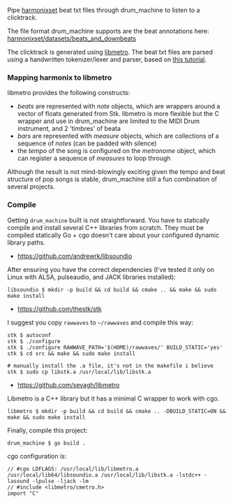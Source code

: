 Pipe [harmonixset](https://github.com/urinieto/harmonixset) beat txt files through drum_machine to listen to a clicktrack.

The file format drum_machine supports are the beat annotations here: [harmonixset/datasets/beats_and_downbeats](https://github.com/urinieto/harmonixset/tree/master/dataset/beats_and_downbeats)

The clicktrack is generated using [libmetro](https://github.com/sevagh/libmetro). The beat txt files are parsed using a handwritten tokenizer/lexer and parser, based on [this tutorial](https://blog.gopheracademy.com/advent-2014/parsers-lexers/).

### Mapping harmonix to libmetro

libmetro provides the following constructs:

* _beats_ are represented with _note_ objects, which are wrappers around a vector of floats generated from Stk. libmetro is more flexible but the C wrapper and use in drum_machine are limited to the MIDI Drum instrument, and 2 'timbres' of beata 
* _bars_ are represented with _measure_ objects, which are collections of a sequence of _notes_ (can be padded with silence)
* the _tempo_ of the song is configured on the _metronome_ object, which can register a sequence of _measures_ to loop through

Although the result is not mind-blowingly exciting given the tempo and beat structure of pop songs is stable, drum_machine still a fun combination of several projects.

### Compile

Getting `drum_machine` built is not straightforward. You have to statically compile and install several C++ libraries from scratch. They must be compiled statically Go + cgo doesn't care about your configured dynamic library paths.

* https://github.com/andrewrk/libsoundio

After ensuring you have the correct dependencies (I've tested it only on Linux with ALSA, pulseaudio, and JACK libraries installed):

```
libsoundio $ mkdir -p build && cd build && cmake .. && make && sudo make install
```

* https://github.com/thestk/stk

I suggest you copy `rawwaves` to `~/rawwaves` and compile this way:

```
stk $ autoconf
stk $ ./configure
stk $ ./configure RAWWAVE_PATH='$(HOME)/rawwaves/' BUILD_STATIC='yes'
stk $ cd src && make && sudo make install

# manually install the .a file, it's not in the makefile i believe
stk $ sudo cp libstk.a /usr/local/lib/libstk.a
```

* https://github.com/sevagh/libmetro

Libmetro is a C++ library but it has a minimal C wrapper to work with cgo.

```
libmetro $ mkdir -p build && cd build && cmake .. -DBUILD_STATIC=ON && make && sudo make install
```

Finally, compile this project:

```
drum_machine $ go build .
```

cgo configuration is:

```
// #cgo LDFLAGS: /usr/local/lib/libmetro.a /usr/local/lib64/libsoundio.a /usr/local/lib/libstk.a -lstdc++ -lasound -lpulse -ljack -lm
// #include <libmetro/cmetro.h>
import "C"
```
